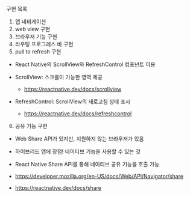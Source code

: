 구현 목록

1. 앱 네비게이션
2. web view 구현
3. 브라우저 기능 구현
4. 라우팅 프로그레스 바 구현
5. pull to refresh 구현

- React Native의 ScrollView와 RefreshControl 컴포넌트 이용

- ScrollView: 스크롤이 가능한 영역 제공
  - https://reactnative.dev/docs/scrollview

- RefreshControl: ScrollView의 새로고침 상태 표시
  - https://reactnative.dev/docs/refreshcontrol

6. 공유 기능 구현

- Web Share API가 있지만, 지원하지 않는 브라우저가 있음
- 하이브리드 앱에 장점! 네이티브 기능을 사용할 수 있는 것
- React Native Share API를 통해 네이티브 공유 기능을 호출 가능

- https://developer.mozilla.org/en-US/docs/Web/APl/Navigator/share
- https://reactnative.dev/docs/share
